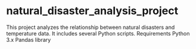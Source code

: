 # natural_disaster_analysis_project

This project analyzes the relationship between natural disasters and temperature data. It includes several Python scripts.
Requirements
Python 3.x Pandas library
